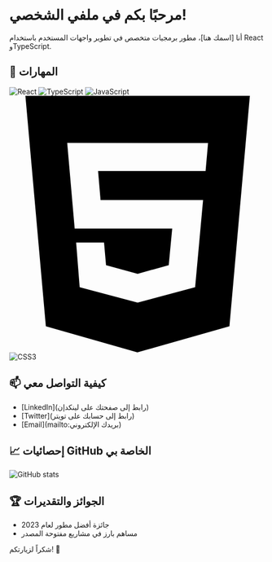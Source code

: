 # مرحبًا بكم في ملفي الشخصي!

أنا [اسمك هنا]، مطور برمجيات متخصص في تطوير واجهات المستخدم باستخدام React وTypeScript.

## 🔧 المهارات

![React](https://img.shields.io/badge/-React-61DAFB?logo=react&logoColor=white&style=flat)
![TypeScript](https://img.shields.io/badge/-TypeScript-3178C6?logo=typescript&logoColor=white&style=flat)
![JavaScript](https://img.shields.io/badge/-JavaScript-F7DF1E?logo=javascript&logoColor=black&style=flat)
<svg role="img" viewBox="0 0 24 24" xmlns="http://www.w3.org/2000/svg"><title>HTML5</title><path d="M1.5 0h21l-1.91 21.563L11.977 24l-8.564-2.438L1.5 0zm7.031 9.75l-.232-2.718 10.059.003.23-2.622L5.412 4.41l.698 8.01h9.126l-.326 3.426-2.91.804-2.955-.81-.188-2.11H6.248l.33 4.171L12 19.351l5.379-1.443.744-8.157H8.531z"/></svg>
![CSS3](https://img.shields.io/badge/-CSS3-1572B6?logo=css3&logoColor=white&style=flat)

## 📫 كيفية التواصل معي
- [LinkedIn](رابط إلى صفحتك على لينكدإن)
- [Twitter](رابط إلى حسابك على تويتر)
- [Email](mailto:بريدك الإلكتروني)

## 📈 إحصائيات GitHub الخاصة بي
![GitHub stats](https://github-readme-stats.vercel.app/api?username=scob337&show_icons=true&theme=radical)

## 🏆 الجوائز والتقديرات
- جائزة أفضل مطور لعام 2023
- مساهم بارز في مشاريع مفتوحة المصدر

شكراً لزيارتكم! 🌟
